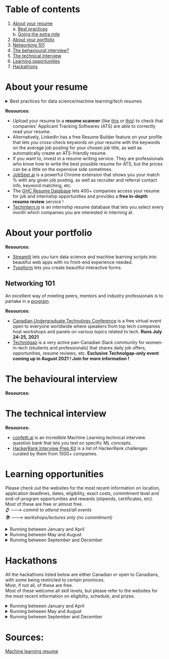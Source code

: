 # Table of contents
1. [About your resume](https://github.com/nadiaenh/cheatsheet/blob/main/career%20and%20personal%20development.md#about-your-resume)  
   a. [Best practices](https://github.com/nadiaenh/cheatsheet/blob/main/career%20and%20personal%20development.md#best-practices)  
   b. [Going the extra mile](https://github.com/nadiaenh/cheatsheet/blob/main/career%20and%20personal%20development.md#going-the-extra-mile)  
3. [About your portfolio](https://github.com/nadiaenh/cheatsheet/blob/main/career%20and%20personal%20development.md#about-your-portfolio)
4. [Networking 101](https://github.com/nadiaenh/cheatsheet/blob/main/career%20and%20personal%20development.md#networking-101)
5. [The behavioural interview?](https://github.com/nadiaenh/cheatsheet/blob/main/career%20and%20personal%20development.md#the-behavioural-interview)
6. [The technical interview](https://github.com/nadiaenh/cheatsheet/blob/main/career%20and%20personal%20development.md#the-technical-interview)
7. [Learning opportunities](https://github.com/nadiaenh/cheatsheet/blob/main/career%20and%20personal%20development.md#learning-opportunities)
8. [Hackathons](https://github.com/nadiaenh/cheatsheet/blob/main/career%20and%20personal%20development.md#hackathons)

# About your resume

<details>
   <summary> Best practices for data science/machine learning/tech resumes </summary>
## Best practices 
**Formatting:**  
- Calibri or Didot font
- Size 11-12 for text, 13-14 for headings
- Line-spacing of 1 to 1.15
- Margins of 1 inch on all sides
- .doc is more parseable by Applicant Tracking Softwares
- 1-column resumes are also more parseable

**Header section:**
- Include your correct, most up-to-date contact information. Double-check it.
- Include a link to your LinkedIn and portfolio/GitHub if you have them (you probably should).

**Summary section:** 
- Start with an adjective + job title + years of experience + area of experience (i.e "Resourceful data scientist with 3 years of experience in predictive modeling").
- If you don't have years of experience, describe your goal instead (i.e "Seeking to improve machine learning models at FutureEmployer").
- End with a few of your best achievements (i.e "At PastEmployer, improved forecast accuracy by 34%").
- Try to use less adjectives overall and more numbers (persuading vs convincing a recruiter).

**Experience section:** 
- Put it before education if you have extensive work experience.
- Your most recent experience appears first.
- Use 3-5 bullet points for each job.
- List your responsibilities for each job you had, but more importantly your *achievements* (i.e "improved forecast accuracy by 34%").
- Use precise action verbs like "designed", "optimized", "predicted" instead of "responsible for" and "handled".
- Say precisely what technique(s) you used (i.e "logistic regression model" instead of just "data modeling").
- Numbers ! Numbers ! Numbers ! Try to add numbers to each bullet point. By how many % did you improve accuracy ? 
How much money/time did you save ? How many procedures did you optimize ?

**Education section:**  
- Put it before your work experience if you're a new graduate.
- List relevant awards, clubs, and activities you did in school.
- Mention that you *excelled* in any courses you did great in.
- Mention quality school projects and research papers if you have any.

**Projects section:** (optional)
- If you have any clean, well-documented projects, showcase them.  

**Skills:**
- Include all keywords in the job description that apply to you. This is important for ATS keyword scanning.
- Do *NOT* forget soft skills : use the ones that are in the job description.
   
</details>

**Resources:**
- Upload your resume to a **resume scanner** (like [this](https://www.jobscan.co/) or [this](https://cultivatedculture.com/resume-scanner/)) to check that companies' Applicant Tracking Softwares (ATS) are able to correctly read your resume. 
- Alternatively, LinkedIn has a free Resume Builder feature on your profile that lets you cross-check keywords on your resume with the keywords on the average job posting 
for your chosen job title, as well as automatically create an ATS-friendly resume.  
- If you want to, invest in a resume writing service. They are professionals who know how to write the best possible resume for ATS, but the prices can be a little on 
the expensive side sometimes.
- [JobSeer.ai](https://jobseer.ai/) is a powerful Chrome extension that shows you your match % with any given job posting, as well as recruiter and referral contact info, 
keyword matching, etc.
- The [GHC Resume Database](https://ghc.anitab.org/attend/resume-database) lets 400+ companies access your resume for job and internship opportunities and provides a **free in-depth resume review** service !
- [Techintern.io](https://www.techintern.io/student) is an internship resume database that lets you select every month which companies you are interested in interning at.

# About your portfolio

**Resources:**  
* [Streamlit](https://streamlit.io/) lets you turn data science and machine learning scripts into beautiful web apps with no front-end experience needed.
* [Typeform](https://www.typeform.com/) lets you create beautiful interactive forms.

## Networking 101

An excellent way of meeting peers, mentors and industry professionals is to partake in a [program](https://github.com/nadiaenh/cheatsheet/blob/main/Getting%20a%20job.md#learning-opportunities). 

**Resources:**
* [Canadian Undergraduate Technology Conference](https://cutc.ca/) is a free virtual event open to everyone worldwide where speakers from top tech companies host workshops and panels on various topics related to tech. **Runs July 24-25, 2021**
* [Technolgap](https://tinyurl.com/join-technolgap) is a very active pan-Canadian Slack community for women-in-tech (students and professionals) that shares daily job offers, opportunities, resume reviews, etc. **Exclusive Technolgap-only event coming up in August 2021 ! Join for more information !**

# The behavioural interview

**Resources:**  

# The technical interview

**Resources:**  
* [confetti.ai](https://www.confetti.ai/) is an incredible Machine Learning technical interview question bank that lets you test on specific ML concepts. 
* [HackerRank Interview Prep Kit](https://www.hackerrank.com/interview/interview-preparation-kit) is a list of HackerRank challenges curated by them from 1000+ companies.  

# Learning opportunities
Please check out the websites for the most recent information on location, application deadlines, dates, eligibility, exact costs, commitment level and end-of-program opportunities and rewards (stipends, certificates, etc). Most of these are free or almost free.  
*:watch: ---> commit to attend most/all events  
:books: ---> workshops/lectures only (no commitment)*

<details>
  <summary> Running between January and April </summary>  
  
* [AI Launch Lab R&D Program](https://launchlab.ai/rd-program/) is a research and development program that has you working on a real-world AI projects. **Runs Jan-Mar, :watch:**

 </details>

<details>
  <summary> Running between May and August </summary>  
  
* [InternHacks](https://internhacks.com/) is a cross between an internship and a hackathon sponsored by major tech companies. **Runs May-Jul, :watch:**
* [AI4Good Lab](https://www.ai4goodlab.com/) is a 7-week women-only introduction to machine learning and artificial intelligence program concluding in a 3-week team project that lets you make valuable connections and is an excellent springboard into the world of ML/AI. **Runs May-June, :watch:**
* [AI Launch Lab R&D Program](https://launchlab.ai/rd-program/) is a research and development program that has you working on a real-world AI projects. **Runs Jun-Aug, :watch:**
* [URx Talent Development Program](https://onereq.com/urx/talent-development-program/) is a series of workshops designed to help you start your career in tech. **Runs Jun-Aug, :books:**
* [IVADO's Problem Solving Workshop](http://crm.umontreal.ca/probindustrielsEn2021/) is a 4-day workshop to solve real-world problems for large corporations such as Air Canada and National Bank of Canada. **Runs Aug 23-27th 2021, :watch:**
  
</details>

<details>
  <summary> Running between September and December </summary>  
  
* [DS4A/Women](https://www.correlation-one.com/data-science-for-all-women) is a virtual 7-week Data Science program for women that teaches you real-world data analysis skills  concluding with a team project, and lets you network and be matched with a mentor. **Runs Sep-Oct, :watch:**
* [AI Launch Lab R&D Program](https://launchlab.ai/rd-program/) is a research and development program that has you working on a real-world AI projects. **Runs Sep-Nov, :watch:**
  
</details>

# Hackathons
All the hackathons listed below are either Canadian or open to Canadians, with some being restricted to certain provinces.  
Most, if not all, of these are free.  
Most of these welcome all skill levels, but please refer to the websites for the most recent information on eligiblity, schedule, and prizes.

<details>
  <summary> Running between January and April </summary>  
  
* [SheHacks](https://shehacks.ca/) is Canada's largest 36-hour hackathon for women-identifying people of all skill levels. **Runs Jan 8-10th, 2021**
* [MLH Local Hack Day: Build](https://localhackday.mlh.io/) is a celebration of hacking where you complete weekly and daily challenges to gain points 
  and then build something at one of the partner hackathons. **Runs Jan 10-18th, 2021**
* [ElleHacks](https://ellehacks.com/) is a student-led women-only 36-hour hackathon for all skill levels. **Runs Jan 15-17th, 2021**
* [McHacks](https://mchacks.ca/) is McGill University's 36-hour global collegiate hackathon for all skill levels. **Runs Jan 29-31st, 2021**
* [MLH Local Hack Day: Share](https://localhackday.mlh.io/) is a celebration of sharing everything you’ve learned as a hacker by completing weekly and 
  daily challenges at all skill levels to gain points. **Runs Mar 28th-Apr 5th, 2021**

</details>
 
<details>
  <summary> Running between May and August </summary>  

* [InternHacks](https://internhacks.com/) is a cross between an internship and a hackathon sponsored by major tech companies. **Runs May-Jul, 2021**
* [natHACKS](https://natuab.ca/event/nathack) is Alberta’s 64-hour inaugural brain-computer interface hackathon. **Runs Jul 30th-Aug 2nd, 2021**
* [TechNova](https://www.itstechnova.org/) is UWaterloo's first global women-in-tech hackathon, featuring a 3-day workshop period followed by the 36-hour hackathon and concluding with a 5-day networking period. **Runs Aug 24-29th, 2021**

</details>

<details>
  <summary> Running between September and December </summary>  

* [Hack the North](https://hackthenorth.com/) is Canada's biggest hackathon, where 3000+ students of all skill levels come together for 36 hours to build a project in teams of up to 4 people. **Runs Sept 17-19th 2021**

</details>

# Sources:
[Machine learning resume](https://zety.com/blog/machine-learning-resume-example)
